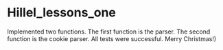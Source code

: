 # Hillel_lessons_one
Implemented two functions.
The first function is the parser.
The second function is the cookie parser.
All tests were successful.
Merry Christmas!)
